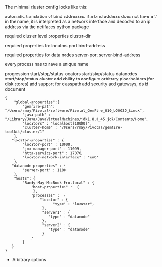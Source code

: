 The minimal cluster config looks like this:

automatic translation of bind addresses:  if a bind address does not have
a '.' in the name, it is interpreted as a network interface and decoded
to an ip address via the netifaces python package

required cluster level properties
    cluster-dir
    
required properties for locators
    port
    bind-address
    
required properties for data nodes
    server-port 
    server-bind-address


every process has to have a unique name

progression
start/stop/status locators
start/stop/status datanodes
start/stop/status cluster
add ability to configure arbitrary placeholders (for disk stores)
add support for classpath
add security
add gateways, ds id
document

```
{
    "global-properties":{
        "gemfire-path": "/Users/rmay/Pivotal/software/Pivotal_GemFire_810_b50625_Linux",
        "java-path" : "/Library/Java/JavaVirtualMachines/jdk1.8.0_45.jdk/Contents/Home",
        "locators" : "localhost[10000]",
        "cluster-home" : "/Users/rmay/Pivotal/gemfire-toolkit/cluster/1"
    },
   "locator-properties" : {
        "locator-port" : 10000,
        "jmx-manager-port" : 11099,
        "http-service-port" : 17070,
        "locator-network-interface" : "en0"
    },
   "datanode-properties" : {
        "server-port" : 1100
    },
    "hosts": { 
        "Randy-May-MacBook-Pro.local" : {  
            "host-properties" :  {
             },
            "processes" :  {  
                "locator" : {
                      "type" : "locator",
                 },
                 "server1" : {
                    "type" : "datanode"
                 },
                 "server2" : {
                    "type" : "datanode"
                 }
            }
        }
   }
}
```

* Arbitrary options